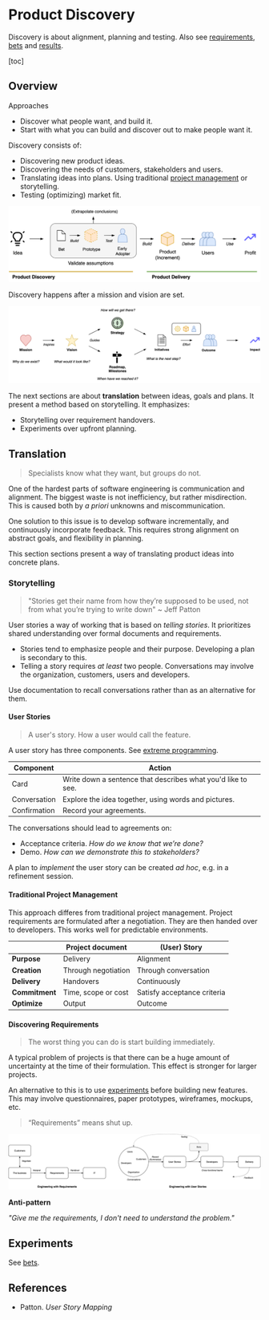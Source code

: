 # Product Discovery

Discovery is about alignment, planning and testing. Also see [requirements](project-requirements.md), [bets](bets.md) and [results](../legacy/realization.md).

[toc]

## Overview

Approaches

- Discover what people want, and build it.
- Start with what you can build and discover out to make people want it.

Discovery consists of:

- Discovering new product ideas.
- Discovering the needs of customers, stakeholders and users.
- Translating ideas into plans. Using traditional [project management](https://en.wikipedia.org/wiki/Project_management) or storytelling.
- Testing (optimizing) market fit.

<img src="../img/prototype-to-release.png" alt="prototype-to-release" style="max-height:14em;" />

Discovery happens after a mission and vision are set.

![purpose-discovery](../img/purpose-discovery.png)

The next sections are about **translation** between ideas, goals and plans. It present a method based on storytelling. It emphasizes:

- Storytelling over requirement handovers.
- Experiments over upfront planning.

## Translation

> Specialists know what they want, but groups do not.

One of the hardest parts of software engineering is communication and alignment. The biggest waste is not inefficiency, but rather misdirection. This is caused both by *a priori* unknowns and miscommunication.

One solution to this issue is to develop software incrementally, and continuously incorporate feedback. This requires strong alignment on abstract goals, and flexibility in planning.

This section sections present a way of translating product ideas into concrete plans.

### Storytelling

> "Stories get their name from how they’re supposed to be used, not from what you’re trying to write down" ~ Jeff Patton

User stories a way of working that is based on *telling stories*. It prioritizes shared understanding over formal documents and requirements.

- Stories tend to emphasize people and their purpose. Developing a plan is secondary to this.
- Telling a story requires *at least* two people. Conversations may involve the organization, customers, users and developers.

Use documentation to recall conversations rather than as an alternative for them.

#### User Stories

> A user's story. How a user would call the feature.

A user story has three components. See [extreme programming](https://en.wikipedia.org/wiki/Extreme_programming).

| Component    | Action                                                       |
| ------------ | ------------------------------------------------------------ |
| Card         | Write down a sentence that describes what you'd like to see. |
| Conversation | Explore the idea together, using words and pictures.         |
| Confirmation | Record your agreements.                                      |

The conversations should lead to agreements on:

- Acceptance criteria. *How do we know that we’re done?*
- Demo. *How can we demonstrate this to stakeholders?*

A plan to *implement* the user story can be created *ad hoc*, e.g. in a refinement session.

#### Traditional Project Management

This approach differes from traditional project management. Project requirements are formulated after a negotiation. They are then handed over to developers. This works well for predictable environments.

|                | Project document    | (User) Story                |
| -------------- | ------------------- | --------------------------- |
| **Purpose**    | Delivery            | Alignment                   |
| **Creation**   | Through negotiation | Through conversation        |
| **Delivery**   | Handovers           | Continuously                |
| **Commitment** | Time, scope or cost | Satisfy acceptance criteria |
| **Optimize**   | Output              | Outcome                     |

#### Discovering Requirements

> The worst thing you can do is start building immediately.

A typical problem of projects is that there can be a huge amount of uncertainty at the time of their formulation. This effect is stronger for larger projects.

An alternative to this is to use [experiments](bets.md) before building new features. This may involve questionnaires, paper prototypes, wireframes, mockups, etc.

> “Requirements” means shut up.

![user-story-requirements](../img/user-story-requirements.png)

**Anti-pattern**

*"Give me the requirements, I don't need to understand the problem."*

## Experiments

See [bets](bets.md).

## References

- Patton. *User Story Mapping*
